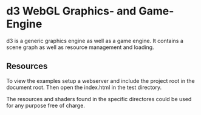 # d3 WebGL Graphics- and Game-Engine

d3 is a generic graphics engine as well as a game engine.
It contains a scene graph as well as resource management and loading.

## Resources

To view the examples setup a webserver and include the project root
in the document root. Then open the index.html in the test directory.

The resources and shaders found in the specific directores could be used
for any purpose free of charge.
